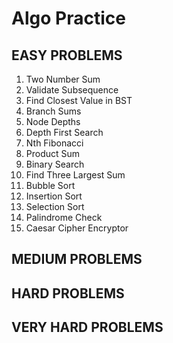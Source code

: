 # Algo Practice 

## EASY PROBLEMS

  1. Two Number Sum
  2. Validate Subsequence
  3. Find Closest Value in BST
  4. Branch Sums
  5. Node Depths
  6. Depth First Search
  7. Nth Fibonacci
  8. Product Sum
  9. Binary Search
  10. Find Three Largest Sum
  11. Bubble Sort
  12. Insertion Sort
  13. Selection Sort
  14. Palindrome Check
  15. Caesar Cipher Encryptor

## MEDIUM PROBLEMS
## HARD PROBLEMS
## VERY HARD PROBLEMS
 
